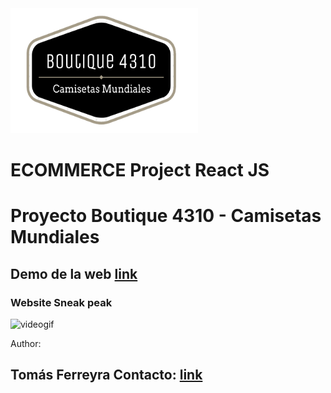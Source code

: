 <img src="public/images/brandlogo.png" width=300px height=200px>

# ECOMMERCE Project React JS

# Proyecto Boutique 4310 - Camisetas Mundiales


## Demo de la web [link](https://boutique4310.vercel.app/)


### Website Sneak peak



![videogif](https://user-images.githubusercontent.com/104037738/193885609-9afdf981-bab7-4ba6-8dd9-881f4cca9e88.gif)


Author:

## Tomás Ferreyra Contacto: [link](https://www.linkedin.com/in/tom%C3%A1s-luciano-ferreyra-a24227229)
